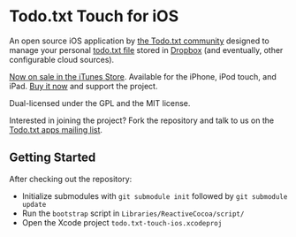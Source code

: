 # Todo.txt Touch for iOS

An open source iOS application by [the Todo.txt community](http://groups.yahoo.com/group/todotxt/) designed to manage your personal [todo.txt file](http://todotxt.com) stored in [Dropbox](http://dropbox.com) (and eventually, other configurable cloud sources).

[Now on sale in the iTunes Store](http://itunes.apple.com/us/app/todo.txt-touch/id491342186?ls=1&mt=8). Available for the iPhone, iPod touch, and iPad. [Buy it now](http://itunes.apple.com/us/app/todo.txt-touch/id491342186?ls=1&mt=8) and support the project.

Dual-licensed under the GPL and the MIT license.

Interested in joining the project? Fork the repository and talk to us on the [Todo.txt apps mailing list](http://groups.yahoo.com/group/todotxt/).

## Getting Started

After checking out the repository:

* Initialize submodules with `git submodule init` followed by `git submodule update`
* Run the `bootstrap` script in `Libraries/ReactiveCocoa/script/`
* Open the Xcode project `todo.txt-touch-ios.xcodeproj`
